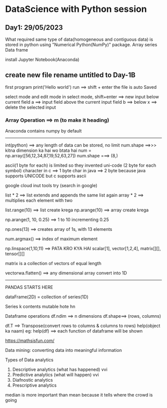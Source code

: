 # DataScience with Python session

## Day1: 29/05/2023

What required
same type of data(homogeneous and contiguous data) is stored in python using "Numerical Python(NumPy)" package.
Array
series
Data frame

install Jupyter Notebook(Anaconda)

create new file
rename untitled to Day-1B
------
first program
print('Hello world')
run ==> shift + enter
the file is auto Saved

select mode and edit mode
in select mode, 
shift+enter ==> new input below current field
a ==> input field above the current input field
b ==> below
x ==> delete the selected input

### Array Operation ==> m (to make it heading)

Anaconda contains numpy by default

--------
int(python) ==> any length of data can be stored, no limit
num.shape ==>>> kitna dimension ka hai wo btata hai
num = np.array([56,12,34,87,19,52,63,27])
num.shape ===> (8,)

ascii(1 byte for each) is limited so they invented uni-code (2 byte for each symbol)
character in c ==> 1 byte
char in java ==> 2 byte
because java supports UNICODE but c supports ascii

google cloud inut tools try (search in google)

list * 2 ==> list extends and appends the same list again
array * 2 ==> multiplies each element with two

list.range(10) ==> list create krega
np.arange(10) ==> array create krega

np.arange(1, 10, 0.25) ==> 1 to 10 incrementing 0.25

np.ones(13) ==> creates array of 1s, with 13 elements

num.argmax() ==> index of maximum element

np.linspace(1,10,11) ==> PATA KRO KYA HAI
scalar[1], vector[1,2,4], matrix[][], tensor[][]

matrix is a collection of vectors of equal length

vectorwa.flatten() ==> any dimensional array convert into 1D 

-------------------------------------------------
PANDAS STARTS HERE

dataFrame(2D) = collection of series(1D)

Series k contents mutable hote hn

Dataframe operations
df.ndim ==> n dimensions
df.shape==> (rows, columns)

df.T ==> Transpose(convert rows to columns & columns to rows)
help(object ka naam)
eg: help(df) ==> each function of dataframe will be shown

https://mathsisfun.com/

Data mining: converting data into meaningful information

Types of Data analytics
1. Descriptive analytics (what has happened) vvi
2. Predictive analytics (what will happen) vvi
3. Diafnostic analytics
4. Prescriptive analytics

median is more important than mean because it tells where the crowd is going


